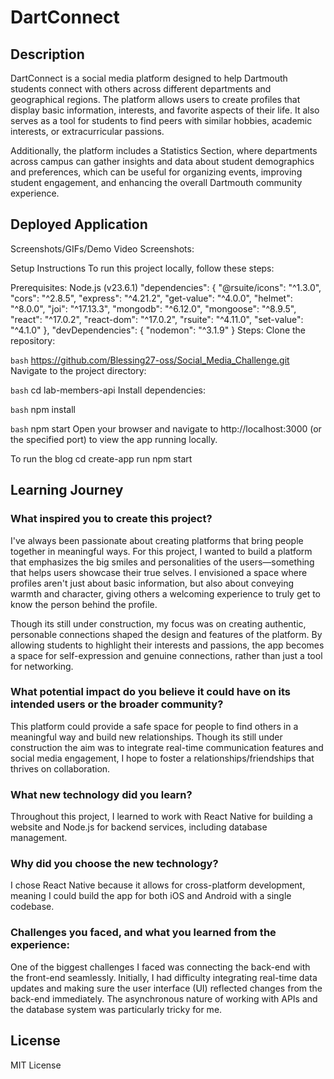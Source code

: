 # DartConnect

## Description

DartConnect is a social media platform designed to help Dartmouth students connect with others across different departments and geographical regions. The platform allows users to create profiles that display basic information, interests, and favorite aspects of their life. It also serves as a tool for students to find peers with similar hobbies, academic interests, or extracurricular passions.

Additionally, the platform includes a Statistics Section, where departments across campus can gather insights and data about student demographics and preferences, which can be useful for organizing events, improving student engagement, and enhancing the overall Dartmouth community experience.

## Deployed Application


Screenshots/GIFs/Demo Video
Screenshots:


Setup Instructions
To run this project locally, follow these steps:

Prerequisites:
Node.js (v23.6.1)
"dependencies": {
    "@rsuite/icons": "^1.3.0",
    "cors": "^2.8.5",
    "express": "^4.21.2",
    "get-value": "^4.0.0",
    "helmet": "^8.0.0",
    "joi": "^17.13.3",
    "mongodb": "^6.12.0",
    "mongoose": "^8.9.5",
    "react": "^17.0.2",
    "react-dom": "^17.0.2",
    "rsuite": "^4.11.0",
    "set-value": "^4.1.0"
  },
  "devDependencies": {
    "nodemon": "^3.1.9"
  }
Steps:
Clone the repository:

`bash`
https://github.com/Blessing27-oss/Social_Media_Challenge.git
Navigate to the project directory:

`bash`
cd lab-members-api
Install dependencies:

`bash`
npm install

`bash`
npm start
Open your browser and navigate to http://localhost:3000 (or the specified port) to view the app running locally.

To run the blog
cd create-app
run npm start

## Learning Journey

### What inspired you to create this project?
I've always been passionate about creating platforms that bring people together in meaningful ways. For this project, I wanted to build a platform that emphasizes the big smiles and personalities of the users—something that helps users showcase their true selves. I envisioned a space where profiles aren't just about basic information, but also about conveying warmth and character, giving others a welcoming experience to truly get to know the person behind the profile.

Though its still under construction, my focus was on creating authentic, personable connections shaped the design and features of the platform. By allowing students to highlight their interests and passions, the app becomes a space for self-expression and genuine connections, rather than just a tool for networking.

### What potential impact do you believe it could have on its intended users or the broader community?

This platform could provide a safe space for people to find others in a meaningful way and build new relationships. Though its still under construction the aim was to integrate real-time communication features and social media engagement, I hope to foster a relationships/friendships that thrives on collaboration.

### What new technology did you learn?

Throughout this project, I learned to work with React Native for building a website and Node.js for backend services, including database management. 

### Why did you choose the new technology?

I chose React Native because it allows for cross-platform development, meaning I could build the app for both iOS and Android with a single codebase. 

### Challenges you faced, and what you learned from the experience:

One of the biggest challenges I faced was connecting the back-end with the front-end seamlessly. Initially, I had difficulty integrating real-time data updates and making sure the user interface (UI) reflected changes from the back-end immediately. The asynchronous nature of working with APIs and the database system was particularly tricky for me.

## License
MIT License

